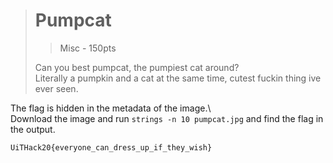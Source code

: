 ># Pumpcat
>>Misc - 150pts
>
>Can you best pumpcat, the pumpiest cat around? \
>Literally a pumpkin and a cat at the same time, cutest fuckin thing ive ever seen.

The flag is hidden in the metadata of the image.\  
Download the image and run ```strings -n 10 pumpcat.jpg``` and find the flag in the output.

```UiTHack20{everyone_can_dress_up_if_they_wish}```
